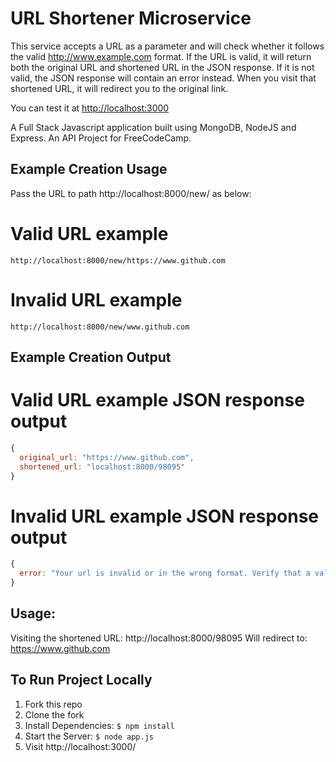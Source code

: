 # URL Shortener Microservice

This service accepts a URL as a parameter and will check whether it follows the valid http://www.example.com format. If the URL is valid, it will return both the original URL and shortened URL in the JSON response. If it is not valid, the JSON response will contain an error instead. When you visit that shortened URL, it will redirect you to the original link.

You can test it at [http://localhost:3000](http://localhost:3000)

A Full Stack Javascript application built using MongoDB, NodeJS and Express. An API Project for FreeCodeCamp.

## Example Creation Usage

Pass the URL to path http://localhost:8000/new/ as below:

# Valid URL example
```
http://localhost:8000/new/https://www.github.com
```
# Invalid URL example
```
http://localhost:8000/new/www.github.com
```

## Example Creation Output

# Valid URL example JSON response output
```javascript
{
  original_url: "https://www.github.com",
  shortened_url: "localhost:8000/98095"
}
```

# Invalid URL example JSON response output
```javascript
{
  error: "Your url is invalid or in the wrong format. Verify that a valid protocol (http or https) is part of the url."
}
```

## Usage:
Visiting the shortened URL: http://localhost:8000/98095
Will redirect to: https://www.github.com


## To Run Project Locally
1. Fork this repo
2. Clone the fork
3. Install Dependencies: `$ npm install`
4. Start the Server: `$ node app.js`
5. Visit http://localhost:3000/

